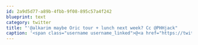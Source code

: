 ```yaml
---
id: 2a9d5d77-a89b-4fbb-9f08-895c57a4f242
blueprint: text
category: twitter
title: "'@alkarim maybe Oric tour + lunch next week? Cc @PHHjack"
caption: '<span class="username username_linked">@<a href="https://twitter.com/alkarim" title="Alkarim Nasser 🌵">alkarim</a></span> maybe Oric tour + lunch next week? Cc @PHHjack'
---
```

